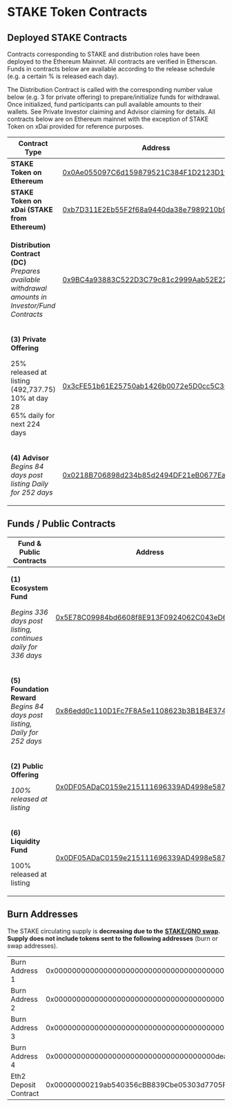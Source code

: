# STAKE Token Contracts

## Deployed STAKE Contracts

Contracts corresponding to STAKE and distribution roles have been deployed to the Ethereum Mainnet. All contracts are verified in Etherscan. Funds in contracts below are available according to the release schedule (e.g. a certain % is released each day).

The Distribution Contract is called with the corresponding number value below (e.g. 3 for private offering) to prepare/initialize funds for withdrawal. Once initialized, fund participants can pull available amounts to their wallets. See Private Investor claiming and Advisor claiming for details. All contracts below are on Ethereum mainnet with the exception of STAKE Token on xDai provided for reference purposes.

| Contract Type                                                                                                                           | Address                                                                                                                                           |
| --------------------------------------------------------------------------------------------------------------------------------------- | ------------------------------------------------------------------------------------------------------------------------------------------------- |
| **STAKE Token on Ethereum**                                                                                                             | [0x0Ae055097C6d159879521C384F1D2123D1f195e6](https://etherscan.io/address/0x0Ae055097C6d159879521C384F1D2123D1f195e6)                             |
| **STAKE Token on xDai (STAKE from Ethereum)**                                                                                           | [0xb7D311E2Eb55F2f68a9440da38e7989210b9A05e](https://blockscout.com/xdai/mainnet/address/0xb7D311E2Eb55F2f68a9440da38e7989210b9A05e/transactions) |
| <p><strong>Distribution Contract (DC)</strong><br><em>Prepares available withdrawal amounts in Investor/Fund Contracts</em></p>         | [0x9BC4a93883C522D3C79c81c2999Aab52E2268d03](https://etherscan.io/address/0x9bc4a93883c522d3c79c81c2999aab52e2268d03)                             |
| <p><strong>(3) Private Offering</strong></p><p>25% released at listing (492,737.75)<br>10% at day 28<br>65% daily for next 224 days</p> | [0x3cFE51b61E25750ab1426b0072e5D0cc5C30aAfA](https://etherscan.io/address/0x3cFE51b61E25750ab1426b0072e5D0cc5C30aAfA)                             |
| <p><strong>(4) Advisor</strong><br><em>Begins 84 days post listing Daily for 252 days</em></p>                                          | [0x0218B706898d234b85d2494DF21eB0677EaEa918](https://etherscan.io/address/0x0218B706898d234b85d2494DF21eB0677EaEa918)                             |

## Funds / Public Contracts

| Fund & Public Contracts                                                                                              | Address                                                                                                               |
| -------------------------------------------------------------------------------------------------------------------- | --------------------------------------------------------------------------------------------------------------------- |
| <p><strong>(1) Ecosystem Fund</strong></p><p><em>Begins 336 days post listing, continues daily for 336 days</em></p> | [0x5E78C09984bd6608f8E913F0924062C043eD6ad7](https://etherscan.io/address/0x5E78C09984bd6608f8E913F0924062C043eD6ad7) |
| <p><strong>(5) Foundation Reward</strong><br><em>Begins 84 days post listing, Daily for 252 days</em></p>            | [0x86edd0c110D1Fc7F8A5e1108623b3B1B4E3740f9](https://etherscan.io/address/0x86edd0c110d1fc7f8a5e1108623b3b1b4e3740f9) |
| <p><strong>(2) Public Offering</strong></p><p><em>100% released at listing</em></p>                                  | [0x0DF05ADaC0159e215111696339AD4998e5871B3D](https://etherscan.io/address/0x0df05adac0159e215111696339ad4998e5871b3d) |
| <p><strong>(6) Liquidity Fund</strong></p><p>100% released at listing</p>                                            | [0x0DF05ADaC0159e215111696339AD4998e5871B3D](https://etherscan.io/address/0x0df05adac0159e215111696339ad4998e5871b3d) |

## Burn Addresses

The STAKE circulating supply is **decreasing due to the** [**STAKE/GNO swap**](stake-gno-swap.md)**. Supply does not include tokens sent to the following addresses** (burn or swap addresses).&#x20;

|                       |                                            |
| --------------------- | ------------------------------------------ |
| Burn Address 1        | 0x0000000000000000000000000000000000000000 |
| Burn Address 2        | 0x0000000000000000000000000000000000000001 |
| Burn Address 3        | 0x0000000000000000000000000000000000000002 |
| Burn Address 4        | 0x000000000000000000000000000000000000dead |
| Eth2 Deposit Contract | 0x00000000219ab540356cBB839Cbe05303d7705Fa |
